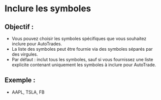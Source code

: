 # **Inclure les symboles**

## Objectif :

- Vous pouvez choisir les symboles spécifiques que vous souhaitez inclure pour AutoTrades.
- La liste des symboles peut être fournie via des symboles séparés par des virgules.
- Par défaut : inclut tous les symboles, sauf si vous fournissez une liste explicite contenant uniquement les symboles à inclure pour AutoTrade.

## Exemple :

- AAPL, TSLA, FB

